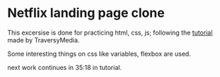 # Netflix landing page clone

This excersise is done for practicing html, css, js; following the [tutorial](https://www.youtube.com/watch?v=P7t13SGytRk&feature=em-uploademail) made by TraversyMedia.

Some interesting things on css like variables, flexbox are used. 

next work continues in 35:18 in tutorial.